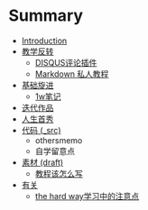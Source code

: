 # Summary

* [Introduction](README.md)
* [教学反转](0MOOC/README.md)
   * [DISQUS评论插件](0MOOC/DISQUS.md)
   * [Markdown 私人教程](0MOOC/md.md)
* [基础旋进](1sTry/README.md)
   * [1w笔记](1sTry/1wnote.md)
* [迭代作品](2nDev/README.md)
* [人生首秀](3rDemo/README.md)
* [代码 (_src)](_src/README.md)
   * othersmemo
   * 自学留意点
* [素材 (draft)](draft/README.md)
   * [教程该怎么写](draft/how2tutorial.md)
* [有关](ABOUT.md)
   * [the hard way学习中的注意点](thw.md)

